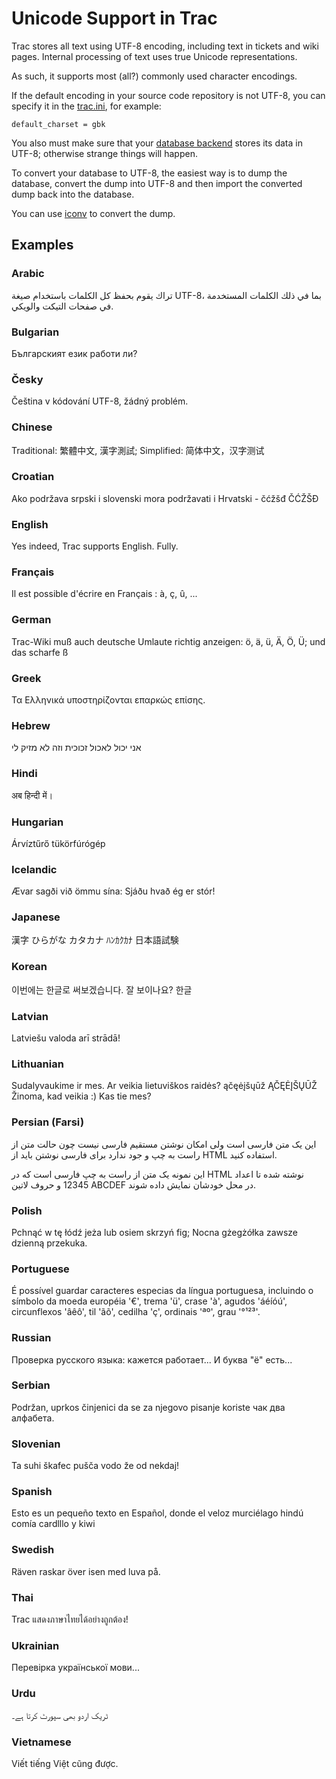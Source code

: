 # Unicode Support in Trac


Trac stores all text using UTF-8 encoding, including text in tickets and wiki pages. Internal processing of text uses true Unicode representations.


As such, it supports most (all?) commonly used character encodings.


If the default encoding in your source code repository is not UTF-8, you can specify it in the [trac.ini](trac-ini#), for example:

```wiki
default_charset = gbk
```


You also must make sure that your [ database backend](http://trac.edgewall.org/intertrac/DatabaseBackend) stores its data in UTF-8; otherwise strange things will happen.


To convert your database to UTF-8, the easiest way is to dump the database, convert the dump into UTF-8 and then import the converted dump back into the database.

You can use [ iconv](http://www.gnu.org/software/libiconv/documentation/libiconv/iconv.1.html) to convert the dump.

## Examples

### Arabic


تراك يقوم بحفظ كل الكلمات باستخدام صيغة UTF-8، بما في ذلك الكلمات المستخدمة في صفحات  التيكت والويكي.

### Bulgarian


Българският език работи ли?

### Česky


Čeština v kódování UTF-8, žádný problém.

### Chinese


Traditional: 繁體中文, 漢字測試; Simplified: 简体中文，汉字测试

### Croatian


Ako podržava srpski i slovenski mora podržavati i Hrvatski - čćžšđ ČĆŽŠĐ 

### English


Yes indeed, Trac supports English. Fully.

### Français


Il est possible d'écrire en Français : à, ç, û, ...

### German


Trac-Wiki muß auch deutsche Umlaute richtig anzeigen: ö, ä, ü, Ä, Ö, Ü; und das scharfe ß

### Greek


Τα Ελληνικά υποστηρίζονται επαρκώς επίσης.

### Hebrew


אני יכול לאכול זכוכית וזה לא מזיק לי

### Hindi


अब हिन्दी में।

### Hungarian


Árvíztűrő tükörfúrógép

### Icelandic


Ævar sagði við ömmu sína: Sjáðu hvað ég er stór!

### Japanese


漢字 ひらがな カタカナ ﾊﾝｶｸｶﾅ 日本語試験

### Korean


이번에는 한글로 써보겠습니다. 잘 보이나요? 한글

### Latvian


Latviešu valoda arī strādā!

### Lithuanian


Sudalyvaukime ir mes. Ar veikia lietuviškos raidės? ąčęėįšųūž ĄČĘĖĮŠŲŪŽ Žinoma, kad veikia :)
Kas tie mes?

### Persian (Farsi)


این یک متن فارسی است ولی امکان نوشتن مستقیم فارسی نیست چون حالت متن از راست به چپ و جود ندارد برای فارسی نوشتن باید از HTML استفاده کنید.


این نمونه یک متن از راست به چپ فارسی است که در HTML نوشته شده تا اعداد 12345 و حروف لاتین ABCDEF در محل خودشان نمایش داده شوند.

### Polish


Pchnąć w tę łódź jeża lub osiem skrzyń fig; Nocna gżegżółka zawsze dzienną przekuka.

### Portuguese


É possível guardar caracteres especias da língua portuguesa, incluindo o símbolo da moeda européia '€', trema 'ü', crase 'à', agudos 'áéíóú', circunflexos 'âêô', til 'ãõ', cedilha 'ç', ordinais 'ªº', grau '°¹²³'.

### Russian


Проверка русского языка: кажется работает... И буква "ё" есть...

### Serbian


Podržan, uprkos činjenici da se za njegovo pisanje koriste чак два алфабета.

### Slovenian


Ta suhi škafec pušča vodo že od nekdaj!

### Spanish


Esto es un pequeño texto en Español, donde el veloz murciélago hindú comía cardlllo y kiwi

### Swedish


Räven raskar över isen med luva på.

### Thai


Trac แสดงภาษาไทยได้อย่างถูกต้อง!

### Ukrainian


Перевірка української мови...

### Urdu


ٹریک اردو بھی سپورٹ کرتا ہے۔

### Vietnamese


Viết tiếng Việt cũng được.
